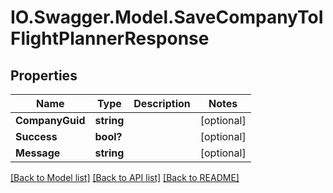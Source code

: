# IO.Swagger.Model.SaveCompanyToIFlightPlannerResponse
## Properties

Name | Type | Description | Notes
------------ | ------------- | ------------- | -------------
**CompanyGuid** | **string** |  | [optional] 
**Success** | **bool?** |  | [optional] 
**Message** | **string** |  | [optional] 

[[Back to Model list]](../README.md#documentation-for-models) [[Back to API list]](../README.md#documentation-for-api-endpoints) [[Back to README]](../README.md)

